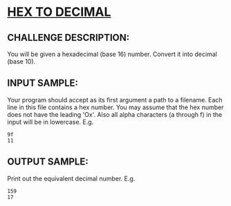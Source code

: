 # [HEX TO DECIMAL]

## CHALLENGE DESCRIPTION:

You will be given a hexadecimal (base 16) number. Convert it into decimal (base 10).

## INPUT SAMPLE:

Your program should accept as its first argument a path to a filename. Each line in this file contains a hex number. You may assume that the hex number does not have the leading 'Ox'. Also all alpha characters (a through f) in the input will be in lowercase. E.g.

```
9f
11
```

## OUTPUT SAMPLE:

Print out the equivalent decimal number. E.g.

```
159
17
```

[HEX TO DECIMAL]:https://www.codeeval.com/open_challenges/67/
